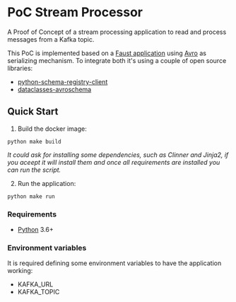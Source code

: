 # PoC Stream Processor

A Proof of Concept of a stream processing application to read and process messages from a Kafka topic.

This PoC is implemented based on a [Faust application] using [Avro] as serializing mechanism. To integrate both it's 
using a couple of open source libraries:

* [python-schema-registry-client]
* [dataclasses-avroschema]

## Quick Start
1. Build the docker image:
```commandline
python make build
```
*It could ask for installing some dependencies, such as Clinner and Jinja2, if you aceept it will install them and once 
all requirements are installed you can run the script.*

2. Run the application:
```commandline
python make run
```

### Requirements

* [Python] 3.6+

### Environment variables
It is required defining some environment variables to have the application working: 
- KAFKA_URL
- KAFKA_TOPIC

[Python]: https://www.python.org
[Faust application]: https://faust.readthedocs.io/en/latest/userguide/application.html#what-is-an-application
[Avro]: https://avro.apache.org/docs/current/
[python-schema-registry-client]: https://github.com/marcosschroh/python-schema-registry-client/
[dataclasses-avroschema]: https://github.com/marcosschroh/dataclasses-avroschema/